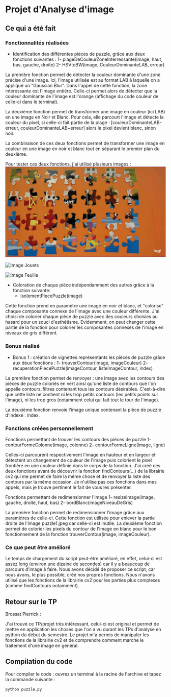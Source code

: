 # Projet d'Analyse d'image

## Ce qui a été fait

### Fonctionnalités réalisées

- Identification des différentes pièces de puzzle, grâce aux deux fonctions suivantes :
  1- plageDeCouleurZoneInterressante(image, haut, bas, gauche, droite)
  2- HSVtoBW(image, CouleurDominanteLAB, erreur)

La première fonction permet de détecter la couleur dominante d'une zone précise d'une image. Ici, l'image utilisée est au format LAB à laquelle on a appliqué un "Gaussian Blur". Dans l'appel de cette fonction, la zone intéressante est l'image entière. Celle-ci permet alors de détecter que la couleur dominante de l'image est l'orange (affichage du code couleur de celle-ci dans le terminal).

La deuxième fonction permet de transformer une image en couleur (ici LAB) en une image en Noir et Blanc. Pour cela, elle parcourt l'image et détecte la couleur du pixel, si celle-ci fait partie de la plage :
[couleurDominanteLAB-erreur, couleurDominanteLAB+erreur] alors le pixel devient blanc, sinon noir.

La combinaison de ces deux fonctions permet de transformer une image en couleur en une image en noir et blanc tout en séparant le premier plan du deuxième.

Pour tester ces deux fonctions, j'ai utilisé plusieurs images :
![Image Puzzle](exemple_puzzle1.jpeg)

![Image Jouets](Images/exemple_jouets.jpeg)

![Image Feuille](Images/exemple_feuilles.jpeg)

- Coloration de chaque pièce indépendamment des autres grâce à la fonction suivante:
  - isolementPiecePuzzle(image)

Cette fonction prend en paramètre une image en noir et blanc, et "colorise" chaque composante connexe de l'image avec une couleur différente. J'ai choisi de colorier chaque pièce de puzzle avec des couleurs choisies au hasard pour un souci d'esthétisme. Evidemment, on peut changer cette partie de la fonction pour colorier les composantes connexes de l'image en niveaux de gris différent.

### Bonus réalisé

- Bonus 1 : création de vignettes représentants les pièces de puzzle grâce aux deux fonctions :
  1- trouverContour(image, imageCouleur)
  2- recuperationPiecePuzzle(imageContour, listeImageContour, index)

La première fonction permet de renvoyer : une image avec les contours des pièces de puzzle coloriés en vert ainsi qu'une liste de contours que l'on appelle contours_filtres contenant tous les contours désirables. C'est-à-dire que cette liste ne contient ni les trop petits contours (les petits points sur l'image), ni les trop gros (notamment celui qui fait tout le tour de l'image).

La deuxième fonction renvoie l'image unique contenant la pièce de puzzle d'indexe : index.

### Fonctions créées personnellement

Fonctions permettant de trouver les contours des pièces de puzzle
1- contourFormeColonne(image, colonne)
2- contourFormeLigne(image, ligne)

Celles-ci parcourent respectivement l'image en hauteur et en largeur et détectent un changement de couleur de l'image puis colorient le pixel frontière en une couleur définie dans le corps de la fonction.
J'ai créé ces deux fonctions avant de découvrir la fonction findContours(...) de la librairie cv2 qui me permet de faire la même chose et de renvoyer la liste des contours par la même occasion.
Je n'utilise pas ces fonctions dans mes appels, mais je trouve pertinent le fait de vous les présenter.

Fonctions permettant de redimensionner l'image
1- resizeImage(image, gauche, droite, haut, bas)
2- bordBlanc(imageNiveauDeGris)

La première fonction permet de redimensionner l'image grâce aux paramètres de celle-ci.
Cette fonction est utilisée pour enlever la partie droite de l'image puzzle1.jpeg car celle-ci est inutile.
La deuxième fonction permet de colorier les pixels du contour de l'image en blanc pour le bon fonctionnement de la fonction trouverContour(image, imageCouleur).

### Ce que peut être amélioré

Le temps de chargement du script peut-être amélioré, en effet, celui-ci est assez long (environ une dizaine de secondes) car il y a beaucoup de parcours d'image à faire.
Nous avons décidé de proposer ce script, car nous avons, le plus possible, créé nos propres fonctions.
Nous n'avons utilisé que les fonctions de la librairie cv2 pour les parties plus complexes (comme findContours notamment).

## Retour sur le TP

Brossat Pierrick :

J'ai trouvé ce TP/projet très intéressant, celui-ci est original et permet de mettre en application les choses que l'on a vu durant les TPs d'analyse en python du début du semestre.
Le projet m'a permis de manipuler les fonctions de la librairie cv2 et de comprendre comment marche le traitement d'une image en général.

## Compilation du code

Pour compiler le code : ouvrez un terminal à la racine de l'archive et tapez la commande suivante :

```bash
python puzzle.py
```
